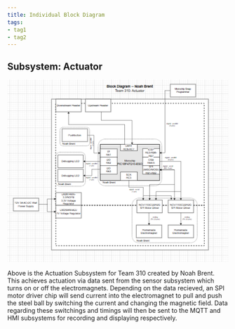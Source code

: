 ```yaml
---
title: Individual Block Diagram
tags:
- tag1
- tag2
---
```


## Subsystem: Actuator

![Block Diagram](https://github.com/NBrentASU/NBrent/blob/main/BlockDiaActu.PNG?raw=true)

Above is the Actuation Subsystem for Team 310 created by Noah Brent. This achieves actuation via data sent from the sensor subsystem which turns on or off the electromagnets. Depending on the data recieved, an SPI motor driver chip will send current into the electromagnet to pull and push the steel ball by switching the current and changing the magnetic field. Data regarding these switchings and timings will then be sent to the MQTT and HMI subsystems for recording and displaying respectively.
